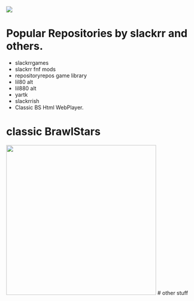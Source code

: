 # ![](https://github.com/slackrrish/Slackrrish/blob/main/Images/Headers/H1.png)
# Popular Repositories by slackrr and others.
- slackrrgames
- slackrr fnf mods
- repositoryrepos game library
- lil80 alt
- lil880 alt
- yartk
- slackrrish
- Classic BS Html WebPlayer.
# classic BrawlStars
<img src="https://github.com/slackrrish/Slackrrish/blob/main/Images/Icons/I1.png" width="400px">
# other stuff
